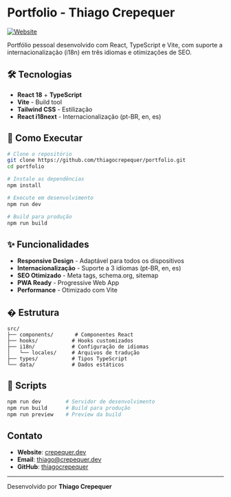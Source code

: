# Portfolio - Thiago Crepequer

[![Website](https://img.shields.io/badge/Website-crepequer.dev-000000?style=for-the-badge&logo=globe&logoColor=white)](https://crepequer.dev)

Portfólio pessoal desenvolvido com React, TypeScript e Vite, com suporte a internacionalização (i18n) em três idiomas e otimizações de SEO.

## 🛠️ Tecnologias

- **React 18** + **TypeScript**
- **Vite** - Build tool
- **Tailwind CSS** - Estilização
- **React i18next** - Internacionalização (pt-BR, en, es)

## 🚀 Como Executar

```bash
# Clone o repositório
git clone https://github.com/thiagocrepequer/portfolio.git
cd portfolio

# Instale as dependências
npm install

# Execute em desenvolvimento
npm run dev

# Build para produção
npm run build
```

## ✨ Funcionalidades

- **Responsive Design** - Adaptável para todos os dispositivos
- **Internacionalização** - Suporte a 3 idiomas (pt-BR, en, es)
- **SEO Otimizado** - Meta tags, schema.org, sitemap
- **PWA Ready** - Progressive Web App
- **Performance** - Otimizado com Vite

## � Estrutura

```
src/
├── components/       # Componentes React
├── hooks/           # Hooks customizados
├── i18n/            # Configuração de idiomas
│   └── locales/     # Arquivos de tradução
├── types/           # Tipos TypeScript
└── data/            # Dados estáticos
```

## 📄 Scripts

```bash
npm run dev        # Servidor de desenvolvimento
npm run build      # Build para produção
npm run preview    # Preview da build
```

##  Contato

- **Website**: [crepequer.dev](https://crepequer.dev)
- **Email**: thiago@crepequer.dev
- **GitHub**: [thiagocrepequer](https://github.com/thiagocrepequer)

---

Desenvolvido por **Thiago Crepequer**
